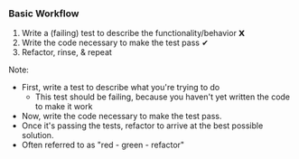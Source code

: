 ### Basic Workflow

1. <!-- .element: class="fragment" data-fragment-index="0" --> <span class="fragment highlight-red" data-fragment-index="3">Write a (failing) test to describe the functionality/behavior <span class="fragment status-icon" data-fragment-index="3">&#x1D5EB;</span></span>
2. <!-- .element: class="fragment" data-fragment-index="1" --> <span class="fragment highlight-green" data-fragment-index="3">Write the code necessary to make the test pass <span class="fragment status-icon" data-fragment-index="3">&#x2714;</span></span>
3. <!-- .element: class="fragment" data-fragment-index="2" --> Refactor, rinse, & repeat

Note:

* First, write a test to describe what you're trying to do
    - This test should be failing, because you haven't yet written the code to make it work
* Now, write the code necessary to make the test pass.
* Once it's passing the tests, refactor to arrive at the best possible solution.
* Often referred to as "red - green - refactor"
